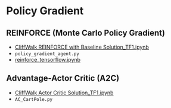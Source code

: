 # Policy Gradient

## REINFORCE (Monte Carlo Policy Gradient)
- [CliffWalk REINFORCE with Baseline Solution_TF1.ipynb](CliffWalk%20REINFORCE%20with%20Baseline%20Solution_TF1.ipynb)
- `policy_gradient_agent.py`
- [reinforce_tensorflow.ipynb](reinforce_tensorflow.ipynb)

## Advantage-Actor Critic (A2C)
- [CliffWalk Actor Critic Solution_TF1.ipynb](CliffWalk%20Actor%20Critic%20Solution_TF1.ipynb)
- `AC_CartPole.py`
